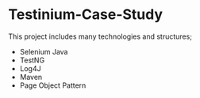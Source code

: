# Testinium-Case-Study

This project includes many technologies and structures;
* Selenium Java
* TestNG
* Log4J
* Maven
* Page Object Pattern

